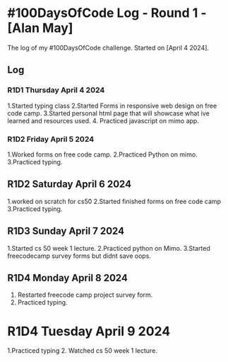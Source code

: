 # #100DaysOfCode Log - Round 1 - [Alan May]

The log of my #100DaysOfCode challenge. Started on [April 4 2024].

## Log

### R1D1 Thursday April 4 2024
1.Started typing class
2.Started Forms in responsive web design on free code camp.
3.Started personal html page that will showcase what ive learned and resources used.
4. Practiced javascript on mimo app.

### R1D2 Friday April 5 2024
1.Worked forms on free code camp.
2.Practiced Python on mimo.
3.Practiced typing.

## R1D2 Saturday April 6 2024
1.worked on scratch for cs50
2.Started finished forms on free code camp
3.Practiced typing.

## R1D3 Sunday April 7 2024
1.Started cs 50 week 1 lecture.
2.Practiced python on Mimo.
3.Started freecodecamp survey forms but didnt save oops.

## R1D4 Monday April 8 2024
1. Restarted freecode camp project survey form.
2. Practiced typing.

# R1D4 Tuesday April 9 2024
1.Practiced typing
2. Watched cs 50 week 1 lecture.
   
   

